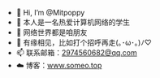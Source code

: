 - 👋 Hi, I’m @Mitpoppy
- 👀 本人是一名热爱计算机网络的学生
- 🌱 网络世界都是咱朋友
- 💞️ 有缘相见，比如打个招呼再走(｡･ω･｡)ﾉ♡
- 📫 联系邮箱：2974560682@qq.com
- ☁️ 博客：www.someo.top